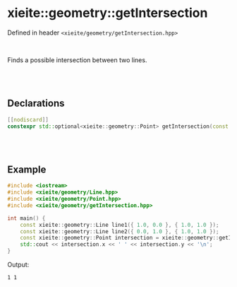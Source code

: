 # xieite::geometry::getIntersection
Defined in header `<xieite/geometry/getIntersection.hpp>`

<br/>

Finds a possible intersection between two lines.

<br/><br/>

## Declarations
```cpp
[[nodiscard]]
constexpr std::optional<xieite::geometry::Point> getIntersection(const std::derived_from<xieite::geometry::LineLike> auto& lineLike1, const std::derived_from<xieite::geometry::LineLike> auto& lineLike2) noexcept;
```

<br/><br/>

## Example
```cpp
#include <iostream>
#include <xieite/geometry/Line.hpp>
#include <xieite/geometry/Point.hpp>
#include <xieite/geometry/getIntersection.hpp>

int main() {
	const xieite::geometry::Line line1({ 1.0, 0.0 }, { 1.0, 1.0 });
	const xieite::geometry::Line line2({ 0.0, 1.0 }, { 1.0, 1.0 });
	const xieite::geometry::Point intersection = xieite::geometry::getIntersection(line1, line2).value_or(xieite::geometry::Point());
	std::cout << intersection.x << ' ' << intersection.y << '\n';
}
```
Output:
```
1 1
```
